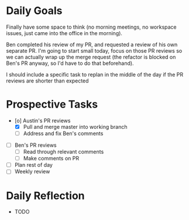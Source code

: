 # Daily Goals

Finally have some space to think (no morning meetings, no workspace issues,
just came into the office in the morning).

Ben completed his review of my PR, and requested a review of his own separate
PR. I'm going to start small today, focus on those PR reviews so we can
actually wrap up the merge request (the refactor is blocked on Ben's PR anyway,
so I'd have to do that beforehand).

I should include a specific task to replan
in the middle of the day if the PR reviews are shorter than expected

# Prospective Tasks

* [o] Austin's PR reviews
    * [X] Pull and merge master into working branch
    * [ ] Address and fix Ben's comments
* [ ] Ben's PR reviews
    * [ ] Read through relevant comments
    * [ ] Make comments on PR
* [ ] Plan rest of day
* [ ] Weekly review

# Daily Reflection

* TODO
